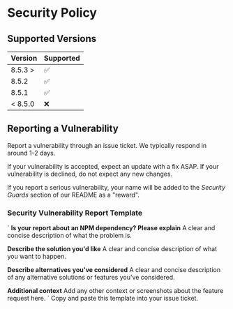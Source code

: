 # Security Policy

## Supported Versions

| Version | Supported          |
| ------- | ------------------ |
| 8.5.3 > | :white_check_mark: |
| 8.5.2   | :white_check_mark: |
| 8.5.1   | :white_check_mark: |
| < 8.5.0 | :x:                |

## Reporting a Vulnerability

Report a vulnerability through an issue ticket. We typically respond in around 1-2 days.

If your vulnerability is accepted, expect an update with a fix ASAP.
If your vulnerability is declined, do not expect any new changes.

If you report a serious vulnerability, your name will be added to the *Security Guards* section of our README as a "reward".

### Security Vulnerability Report Template
`
**Is your report about an NPM dependency? Please explain**
A clear and concise description of what the problem is.

**Describe the solution you'd like**
A clear and concise description of what you want to happen.

**Describe alternatives you've considered**
A clear and concise description of any alternative solutions or features you've considered.

**Additional context**
Add any other context or screenshots about the feature request here.
`
Copy and paste this template into your issue ticket.
